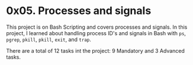 # 0x05. Processes and signals

This project is on Bash Scripting and covers processes and signals.
In this project, I learned about handling process ID's and signals in Bash with `ps`, `pgrep`, `pkill`, `pkill`, `exit`, and `trap`.

There are a total of 12 tasks int the project:
9 Mandatory and 3 Advanced tasks.
